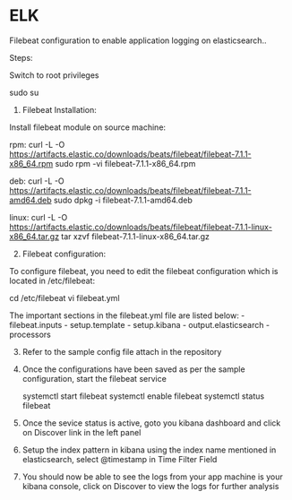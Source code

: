 # ELK

Filebeat configuration to enable application logging on elasticsearch..

Steps:

Switch to root privileges

  sudo su

1) Filebeat Installation:

Install filebeat module on source machine:
  
rpm:
curl -L -O https://artifacts.elastic.co/downloads/beats/filebeat/filebeat-7.1.1-x86_64.rpm
sudo rpm -vi filebeat-7.1.1-x86_64.rpm

deb:
curl -L -O https://artifacts.elastic.co/downloads/beats/filebeat/filebeat-7.1.1-amd64.deb
sudo dpkg -i filebeat-7.1.1-amd64.deb

linux:
curl -L -O https://artifacts.elastic.co/downloads/beats/filebeat/filebeat-7.1.1-linux-x86_64.tar.gz
tar xzvf filebeat-7.1.1-linux-x86_64.tar.gz
  
2) Filebeat configuration:
 
To configure filebeat, you need to edit the filebeat configuration which is located in /etc/filebeat:
 
 cd /etc/filebeat
 vi filebeat.yml
   
 The important sections in the filebeat.yml file are listed below:
    - filebeat.inputs
    - setup.template
    - setup.kibana
    - output.elasticsearch
    - processors
      
3) Refer to the sample config file attach in the repository
  
  
4) Once the configurations have been saved as per the sample configuration, start the filebeat service
  
    systemctl start filebeat
    systemctl enable filebeat
    systemctl status filebeat
  
5) Once the sevice status is active, goto you kibana dashboard and click on Discover link in the left panel


6) Setup the index pattern in kibana using the index name mentioned in elasticsearch, select @timestamp in Time Filter Field


7) You should now be able to see the logs from your app machine is your kibana console, click on Discover to view the logs for further analysis
